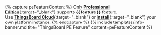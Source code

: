 {% capture peFeatureContent %}
Only [**Professional Edition**](/products/thingsboard-pe/){:target="_blank"} supports **{{ feature }}** feature.<br>
Use [**ThingsBoard Cloud**](https://{{hostName}}/signup){:target="_blank"} or [**install**](/docs/user-guide/install/pe/installation-options/){:target="_blank"} your own platform instance.
{% endcapture %}
{% include templates/info-banner.md title="ThingsBoard PE Feature" content=peFeatureContent %}
